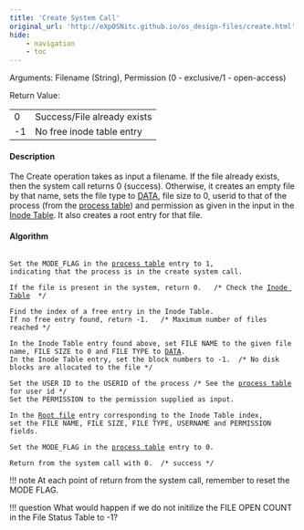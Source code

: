 ```yaml
---
title: 'Create System Call'
original_url: 'http://eXpOSNitc.github.io/os_design-files/create.html'
hide:
    - navigation
    - toc
---
```


Arguments: Filename (String), Permission (0 - exclusive/1 - open-access) 


Return Value:

|  |  |
| --- | --- |
| 0 | Success/File already exists |
| -1 | No free inode table entry |


#### Description
The Create operation takes as input a filename. If the file already exists, then the system call returns 0 (success). Otherwise, it creates an empty file by that name, sets the file type to [DATA](constants.html), file size to 0, userid to that of the process (from the [process table](../os_design-files/process_table.html)) and permission as given in the input in the [Inode Table](disk_ds.html#inode_table). It also creates a root entry for that file.
  


#### Algorithm

<pre><code>
Set the MODE_FLAG in the <a href="process_table.html">process table</a> entry to 1, 
indicating that the process is in the create system call.

If the file is present in the system, return 0.   /* Check the <a href="disk_ds.html#inode_table" target="_blank">Inode Table</a>  */ 
      
Find the index of a free entry in the Inode Table. 
If no free entry found, return -1.   /* Maximum number of files reached */
             
In the Inode Table entry found above, set FILE NAME to the given file name, FILE SIZE to 0 and FILE TYPE to <a href="constants.html" target="_blank">DATA</a>.
In the Inode Table entry, set the block numbers to -1.  /* No disk blocks are allocated to the file */

Set the USER ID to the USERID of the process /* See the <a href="../os_design-files/process_table.html">process table</a> for user id */
Set the PERMISSION to the permission supplied as input.

In the <a href="disk_ds.html#root_file" target="_blank">Root file</a> entry corresponding to the Inode Table index, 
set the FILE NAME, FILE SIZE, FILE TYPE, USERNAME and PERMISSION fields.

Set the MODE_FLAG in the <a href="process_table.html">process table</a> entry to 0.

Return from the system call with 0.  /* success */
</code></pre> 

!!! note
    At each point of return from the system call, remember to reset the MODE FLAG.

!!! question
    What would happen if we do not initilize the FILE OPEN COUNT in the File Status Table to -1?














































